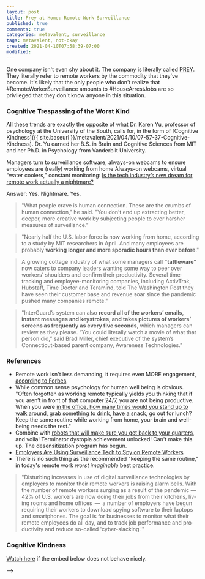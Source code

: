 ```yaml
---
layout: post
title: Prey at Home: Remote Work Surveillance
published: true
comments: true
categories: metavalent, surveillance
tags: metavalent, not-okay
created: 2021-04-10T07:58:39-07:00
modified: 
---
```


One company isn't even shy about it. The company is literally called [PREY](https://preyproject.com/blog/en/employee-monitoring-surveillance-for-the-remote-work-era/). They literally refer to remote workers by the commodity that they've become. It's likely that the only people who don't realize that #RemoteWorkerSurveillance amounts to #HouseArrestJobs are so privileged that they don't know anyone in this situation.

### Cognitive Trespassing of the Worst Kind

All these trends are exactly the opposite of what Dr. Karen Yu, professor of psychology at the University of the South, calls for, in the form of [Cognitive Kindness]({{ site.baseurl }}/metavalent/2021/04/10/07-57-37-Cognitive-Kindness). Dr. Yu earned her B.S. in Brain and Cognitive Sciences from MIT and her Ph.D. in Psychology from Vanderbilt University.

Managers turn to surveillance software, always-on webcams to ensure employees are (really) working from home
Always-on webcams, virtual “water coolers,” constant monitoring: [Is the tech industry’s new dream for remote work actually a nightmare?](https://www.washingtonpost.com/technology/2020/04/30/work-from-home-surveillance/)

Answer: Yes. Nightmare. Yes.

> "What people crave is human connection. These are the crumbs of human connection," he said. "You don’t end up extracting better, deeper, more creative work by subjecting people to ever harsher measures of surveillance."

> "Nearly half the U.S. labor force is now working from home, according to a study by MIT researchers in April. And many employees are probably **working longer and more sporadic hours than ever before**."

> A growing cottage industry of what some managers call **"tattleware"** now caters to company leaders wanting some way to peer over workers’ shoulders and confirm their productivity. Several time-tracking and employee-monitoring companies, including ActivTrak, Hubstaff, Time Doctor and Teramind, told The Washington Post they have seen their customer base and revenue soar since the pandemic pushed many companies remote."

> "InterGuard’s system can also **record all of the workers’ emails, instant messages and keystrokes, and takes pictures of workers’ screens as frequently as every five seconds**, which managers can review as they please. “You could literally watch a movie of what that person did,” said Brad Miller, chief executive of the system’s Connecticut-based parent company, Awareness Technologies."

### References

- Remote work isn't less demanding, it requires even MORE engagement, [according to Forbes](https://www.forbes.com/sites/carolinecastrillon/2021/12/27/this-is-the-future-of-remote-work-in-2021/?sh=ce8d1131e1de).
- While common sense psychology for human well being is obvious. "Often forgotten as working remote typically yields you thinking that if you aren’t in front of that computer 24/7, you are not being productive. When you were [in the office, how many times would you stand up to walk around, grab something to drink, have a snack](https://preyproject.com/blog/en/employee-monitoring-surveillance-for-the-remote-work-era/ ), go out for lunch? Keep the same routine while working from home, your brain and well-being needs the rest."
- Combine with [robots that will make sure you get back to your quarters](https://www.linkedin.com/posts/alliekmiller_i-cant-be-the-only-one-that-likes-watching-activity-6786004461224542208-IcxG), and voila! Terminator dystopia achievement unlocked! Can't make this up. The desensitization program has begun. 
- [Employers Are Using Surveillance Tech to Spy on Remote Workers](https://truthout.org/articles/employers-are-using-surveillance-tech-to-spy-on-remote-workers/)
- There is no such thing as the recommended "keeping the same routine," in today's remote work _worst imaginable_ best practice.

> "Dis­turb­ing increas­es in use of dig­i­tal sur­veil­lance tech­nolo­gies by employ­ers to mon­i­tor their remote work­ers is rais­ing alarm bells. With the num­ber of remote work­ers surg­ing as a result of the pan­dem­ic — 42% of U.S. work­ers are now doing their jobs from their kitchens, liv­ing rooms and home offices  —  a num­ber of employ­ers have begun requir­ing their work­ers to down­load spy­ing soft­ware to their lap­tops and smart­phones. The goal is for busi­ness­es to mon­i­tor what their remote employ­ees do all day, and to track job per­for­mance and pro­duc­tiv­i­ty and reduce so-called ​'cyber-slack­ing.'"

### Cognitive Kindness

[Watch here](https://youtu.be/E4IyZ0df3ks) if the embed below does not behave nicely. 

<div class="embed-container"><iframeloading="lazy" width="560" height="315" src="https://www.youtube.com/embed/E4IyZ0df3ks" title="YouTube video player" frameborder="0" allow="accelerometer; autoplay; clipboard-write; encrypted-media; gyroscope; picture-in-picture" allowfullscreen></iframe></div>
-->
